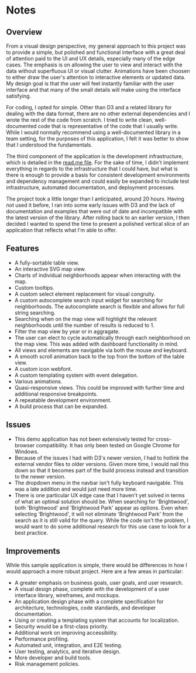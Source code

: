 # Notes

## Overview

From a visual design perspective, my general approach to this project was to provide a simple, but polished and functional interface with a great deal of attention paid to the UI and UX details, especially many of the edge cases. The emphasis is on allowing the user to view and interact with the data without superfluous UI or visual clutter. Animations have been choosen to either draw the user's attention to interactive elements or updated data. My design goal is that the user will feel instantly familiar with the user interface and that many of the small details will make using the interface satisfying.

For coding, I opted for simple. Other than D3 and a related library for dealing with the data format, there are no other external dependencies and I wrote the rest of the code from scratch. I tried to write clean, well-documented code that is representative of the code that I usually write. While I would normally recommend using a well-documented library in a team setting, for the purposes of this application, I felt it was better to show that I understood the fundamentals.

The third component of the application is the development infrastructure, which is detailed in the [read.me file](https://github.com/VirtuosiMedia/kentik/blob/master/readme.md). For the sake of time, I didn't implement everything in regards to the infrastructure that I could have, but what is there is enough to provide a basis for consistent development environments and dependency management and could easily be expanded to include test infrastructure, automated documentation, and deployment processes.

The project took a little longer than I anticipated, around 20 hours. Having not used it before, I ran into some early issues with D3 and the lack of documentation and examples that were out of date and incompatible with the latest version of the library. After rolling back to an earlier version, I then decided I wanted to spend the time to present a polished vertical slice of an application that reflects what I'm able to offer.

## Features

- A fully-sortable table view.
- An interactive SVG map view.
- Charts of individual neighborhoods appear when interacting with the map.
- Custom tooltips.
- A custom select element replacement for visual congruity.
- A custom autocomplete search input widget for searching for neighborhoods. The autocomplete search is flexible and allows for full string searching.
- Searching when on the map view will highlight the relevant neighborhoods until the number of results is reduced to 1.
- Filter the map view by year or in aggragate.
- The user can elect to cycle automatically through each neighborhood on the map view. This was added with dashboard functionality in mind.
- All views and elements are navigable via both the mouse and keyboard.
- A smooth scroll animation back to the top from the bottom of the table view.
- A custom icon webfont.
- A custom templating system with event delegation.
- Various animations.
- Quasi-responsive views. This could be improved with further time and additional responsive breakpoints.
- A repeatable development environment.
- A build process that can be expanded.

## Issues

- This demo application has not been extensively tested for cross-browser compatibility. It has only been tested on Google Chrome for Windows.
- Because of the issues I had with D3's newer version, I had to hotlink the external vendor files to older versions. Given more time, I would nail this down so that it becomes part of the build process instead and transition to the newer version.
- The dropdown menu in the navbar isn't fully keyboard navigable. This was a late addition and would just need more time.
- There is one particular UX edge case that I haven't yet solved in terms of what an optimal solution should be. When searching for 'Brightwood', both 'Brightwood' and 'Brightwood Park' appear as options. Even when selecting 'Brightwood', it will not eliminate 'Brightwood Park' from the search as it is still valid for the query. While the code isn't the problem, I would want to do some additional research for this use case to look for a best practice.

## Improvements

While this sample application is simple, there would be differences in how I would approach a more robust project. Here are a few areas in particular:

- A greater emphasis on business goals, user goals, and user research.
- A visual design phase, complete with the development of a user interface library, wireframes, and mockups.
- An application design phase with a complete specification for architecture, technologies, code standards, and developer documentation.
- Using or creating a templating system that accounts for localization.
- Security would be a first-class priority.
- Additional work on improving accessibility.
- Performance profiling.
- Automated unit, integration, and E2E testing.
- User testing, analytics, and iterative design.
- More developer and build tools.
- Risk management policies.